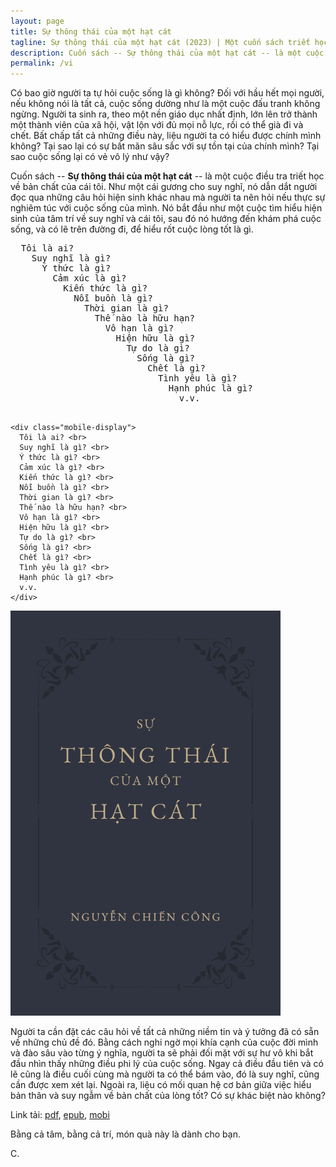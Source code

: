 ```yaml
---
layout: page
title: Sự thông thái của một hạt cát
tagline: Sự thông thái của một hạt cát (2023) | Một cuốn sách triết học về bản chất của cái tôi
description: Cuốn sách -- Sự thông thái của một hạt cát -- là một cuộc điều tra triết học về bản chất của cái tôi. Như một cái gương cho suy nghĩ, nó dẫn dắt người đọc qua những câu hỏi hiện sinh khác nhau mà người ta nên hỏi nếu thực sự nghiêm túc với cuộc sống của mình
permalink: /vi
---
```

Có bao giờ người ta tự hỏi cuộc sống là gì không? Đối với hầu hết mọi người, nếu không nói là tất cả, cuộc sống dường như là một cuộc đấu tranh không ngừng. Người ta sinh ra, theo một nền giáo dục nhất định, lớn lên trở thành một thành viên của xã hội, vật lộn với đủ mọi nỗ lực, rồi có thể già đi và chết. Bất chấp tất cả những điều này, liệu người ta có hiểu được chính mình không? Tại sao lại có sự bất mãn sâu sắc với sự tồn tại của chính mình? Tại sao cuộc sống lại có vẻ vô lý như vậy?

Cuốn sách -- <strong>Sự thông thái của một hạt cát</strong> -- là một cuộc điều tra triết học về bản chất của cái tôi. Như một cái gương cho suy nghĩ, nó dẫn dắt người đọc qua những câu hỏi hiện sinh khác nhau mà người ta nên hỏi nếu thực sự nghiêm túc với cuộc sống của mình. Nó bắt đầu như một cuộc tìm hiểu hiện sinh của tâm trí về suy nghĩ và cái tôi, sau đó nó hướng đến khám phá cuộc sống, và có lẽ trên đường đi, để hiểu rốt cuộc lòng tốt là gì.

<div class="bx">
  <div class="bx-lf">
    <pre class="desktop-display">
  Tôi là ai?  
    Suy nghĩ là gì?  
      Ý thức là gì?  
        Cảm xúc là gì?  
          Kiến thức là gì?  
            Nỗi buồn là gì?  
              Thời gian là gì?  
                Thế nào là hữu hạn?  
                  Vô hạn là gì?  
                    Hiện hữu là gì?  
                      Tự do là gì?  
                        Sống là gì?  
                          Chết là gì?  
                            Tình yêu là gì?  
                              Hạnh phúc là gì?  
                                v.v.
    </pre>

    <div class="mobile-display">
      Tôi là ai? <br> 
      Suy nghĩ là gì? <br> 
      Ý thức là gì? <br> 
      Cảm xúc là gì? <br> 
      Kiến thức là gì? <br> 
      Nỗi buồn là gì? <br> 
      Thời gian là gì? <br> 
      Thế nào là hữu hạn? <br> 
      Vô hạn là gì? <br> 
      Hiện hữu là gì? <br> 
      Tự do là gì? <br> 
      Sống là gì? <br> 
      Chết là gì? <br> 
      Tình yêu là gì? <br> 
      Hạnh phúc là gì? <br> 
      v.v.
    </div>
  </div>
  <div class="bx-rg">
    <img src="files/cover_vi.png" alt="Book cover" />
  </div>
</div>

Người ta cần đặt các câu hỏi về tất cả những niềm tin và ý tưởng đã có sẵn về những chủ đề đó. Bằng cách nghi ngờ mọi khía cạnh của cuộc đời mình và đào sâu vào từng ý nghĩa, người ta sẽ phải đối mặt với sự hư vô khi bắt đầu nhìn thấy những điều phi lý của cuộc sống. Ngay cả điều đầu tiên và có lẽ cũng là điều cuối cùng mà người ta có thể bám vào, đó là suy nghĩ, cũng cần được xem xét lại. Ngoài ra, liệu có mối quan hệ cơ bản giữa việc hiểu bản thân và suy ngẫm về bản chất của lòng tốt? Có sự khác biệt nào không?

Link tải: <a href="files/Su thong thai cua mot hat cat - Nguyen Chien Cong.pdf" class="book-link" download>pdf</a>, <a href="files/Su thong thai cua mot hat cat - Nguyen Chien Cong.epub" class="book-link" download>epub</a>, <a href="files/Su thong thai cua mot hat cat - Nguyen Chien Cong.mobi" class="book-link" download>mobi</a>

Bằng cả tâm, bằng cả trí, món quà này là dành cho bạn.

C.